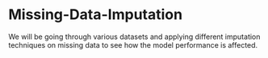 # Missing-Data-Imputation
We will be going through various datasets and applying different imputation techniques on missing data to see how the model performance is affected.
